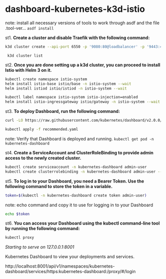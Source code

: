 # dashboard-kubernetes-k3d-istio

  note: install all necessary versions of tools to work through asdf and the file .tool-ver...
`asdf install`

st1. **Create a cluster and disable Traefik with the following command:**

```zsh 
k3d cluster create --api-port 6550 -p '9080:80@loadbalancer' -p '9443:443@loadbalancer' --agents 2 --k3s-arg '--disable=traefik@server:*'
```
` k3d cluster list`

st2. **Once you are done setting up a k3d cluster, you can proceed to install Istio with Helm 3 on it.**

```zsh
kubectl create namespace istio-system
helm install istio-base istio/base -n istio-system --wait
helm install istiod istio/istiod -n istio-system --wait

```
```zsh
kubectl label namespace istio-system istio-injection=enabled
helm install istio-ingressgateway istio/gateway -n istio-system --wait
```
st3. **To deploy Dashboard, run the following command:**

```zsh
curl -LO https://raw.githubusercontent.com/kubernetes/dashboard/v2.0.0/aio/deploy/recommended.yaml
```

```zsh
kubectl apply -f recommended.yaml
```
   note: Verify that Dashboard is deployed and running.
`kubectl get pod -n kubernetes-dashboard`

st4. **Create a ServiceAccount and ClusterRoleBinding to provide admin access to the newly created cluster.**
```zsh
kubectl create serviceaccount -n kubernetes-dashboard admin-user
kubectl create clusterrolebinding -n kubernetes-dashboard admin-user --clusterrole cluster-admin --serviceaccount=kubernetes-dashboard:admin-user

```
st5. **To log in to your Dashboard, you need a Bearer Token. Use the following command to store the token in a variable.**

```zsh
token=$(kubectl -n kubernetes-dashboard create token admin-user)
```
note: echo command and copy it to use for logging in to your Dashboard
```zsh
echo $token
```

st6. **You can access your Dashboard using the kubectl command-line tool by running the following command:**

```zsh
kubectl proxy
```
_Starting to serve on 127.0.0.1:8001_

Kubernetes Dashboard to view your deployments and services.

http://localhost:8001/api/v1/namespaces/kubernetes-dashboard/services/https:kubernetes-dashboard:/proxy/#/login


